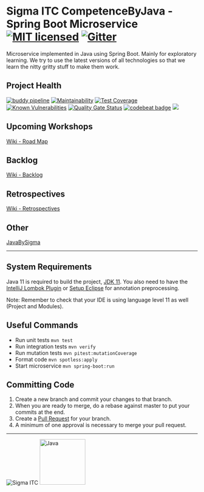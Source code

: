 # Sigma ITC CompetenceByJava - Spring Boot Microservice [![MIT licensed](https://img.shields.io/badge/license-MIT-blue.svg)](https://raw.githubusercontent.com/SigmaITC/competencebyjava-microservice-springboot/master/LICENSE) [![Gitter](https://badges.gitter.im/SigmaITC/CompetenceByJava.svg)](https://gitter.im/SigmaITC/CompetenceByJava?utm_source=badge&utm_medium=badge&utm_campaign=pr-badge)
Microservice implemented in Java using Spring Boot. Mainly for exploratory learning.
We try to use the latest versions of all technologies so that we learn the nitty gritty stuff to make them work.

## Project Health
[![buddy pipeline](https://app.buddy.works/chrissundberg/competencebyjava-microservice-springboot/pipelines/pipeline/175356/badge.svg?token=a9753c3d3316f788308b9d5ddb520bcd6037071ea89e96048ab22e3a15239742 "buddy pipeline")](https://app.buddy.works/chrissundberg/competencebyjava-microservice-springboot/pipelines/pipeline/175356)
[![Maintainability](https://api.codeclimate.com/v1/badges/d70c2a89631bf5667b84/maintainability)](https://codeclimate.com/github/SigmaITC/competencebyjava-microservice-springboot/maintainability)
[![Test Coverage](https://api.codeclimate.com/v1/badges/d70c2a89631bf5667b84/test_coverage)](https://codeclimate.com/github/SigmaITC/competencebyjava-microservice-springboot/test_coverage)
[![Known Vulnerabilities](https://snyk.io/test/github/SigmaITC/competencebyjava-microservice-springboot/badge.svg)](https://snyk.io/test/github/SigmaITC/competencebyjava-microservice-springboot)
[![Quality Gate Status](https://sonarcloud.io/api/project_badges/measure?project=SigmaITC_competencebyjava-microservice-springboot&metric=alert_status)](https://sonarcloud.io/dashboard?id=SigmaITC_competencebyjava-microservice-springboot)
[![codebeat badge](https://codebeat.co/badges/d0997c97-d224-4021-adbe-abe856b2d3ae)](https://codebeat.co/projects/github-com-sigmaitc-competencebyjava-microservice-springboot-master-1445bbe3-f064-4a1f-93f9-f93e10559041)
[![](https://codescene.io/projects/4252/status.svg)](https://codescene.io/projects/4252/jobs/latest-successful/results)

## Upcoming Workshops
[Wiki - Road Map](https://github.com/SigmaITC/competencebyjava-microservice-springboot/wiki/Road-Map)

## Backlog
[Wiki - Backlog](https://github.com/SigmaITC/competencebyjava-microservice-springboot/wiki/Backlog)

## Retrospectives
[Wiki - Retrospectives](https://github.com/SigmaITC/competencebyjava-microservice-springboot/wiki/Retrospectives)

## Other
[JavaBySigma](https://sigmaitc.github.io/java-by-sigma)

---

## System Requirements
Java 11 is required to build the project, [JDK 11](https://www.oracle.com/technetwork/java/javase/downloads/jdk11-downloads-5066655.html). You also need to have the [IntelliJ Lombok Plugin](https://plugins.jetbrains.com/plugin/6317-lombok-plugin) or [Setup Eclipse](https://projectlombok.org/setup/eclipse) for annotation preprocessing.

Note: Remember to check that your IDE is using language level 11 as well (Project and Modules).
## Useful Commands
* Run unit tests `mvn test`
* Run integration tests `mvn verify`
* Run mutation tests `mvn pitest:mutationCoverage`
* Format code `mvn spotless:apply`
* Start microservice `mvn spring-boot:run`

## Committing Code
1. Create a new branch and commit your changes to that branch.
2. When you are ready to merge, do a rebase against master to put your commits at the end.
3. Create a [Pull Request](https://github.com/SigmaITC/competencebyjava-microservice-springboot/pulls) for your branch.
4. A minimum of one approval is necessary to merge your pull request.
---

![Sigma ITC](https://sigmaitc.github.io/images/sigma-logo.png) <img src="https://sigmaitc.github.io/images/java.png" alt="Java" width="120" />

